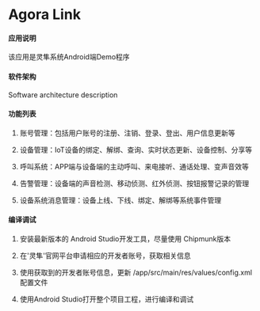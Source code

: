 #  Agora Link

#### 应用说明
该应用是灵隼系统Android端Demo程序

#### 软件架构
Software architecture description

#### 功能列表

1. 账号管理：包括用户账号的注册、注销、登录、登出、用户信息更新等

2. 设备管理：IoT设备的绑定、解绑、查询、实时状态更新、设备控制、分享等

3. 呼叫系统：APP端与设备端的主动呼叫、来电接听、通话处理、变声音效等

4. 告警管理：设备端的声音检测、移动侦测、红外侦测、按钮报警记录的管理

5. 设备系统消息管理：设备上线、下线、绑定、解绑等系统事件管理

#### 编译调试

1. 安装最新版本的 Android Studio开发工具，尽量使用 Chipmunk版本

2. 在'灵隼'官网平台申请相应的开发者账号，获取相关信息
    
3. 使用获取到的开发者账号信息，更新 /app/src/main/res/values/config.xml 配置文件

4. 使用Android Studio打开整个项目工程，进行编译和调试




